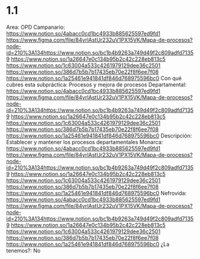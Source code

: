 # 1.1

Area: OPD
Campanario: https://www.notion.so/4abacc0cd1bc4933b885625597ed9fd1
https://www.figma.com/file/84yrlAstUr232uV1PX15VK/Mapa-de-procesos?node-id=210%3A134https://www.notion.so/bc1b4b9263a749d49f2c809adfd71359 
https://www.notion.so/1a26647e0c134b95b2c42c228eb813c5 
https://www.notion.so/1c63004a533c4261979129dee36c2501 
https://www.notion.so/386d7b5b7b17435eb70e22f8f6ee7f08 
https://www.notion.so/1a25461e941841df846d768975596bc0 
Con qué cubres esta subpráctica: Procesos y mejora de procesos
Departamental: https://www.notion.so/4abacc0cd1bc4933b885625597ed9fd1
https://www.figma.com/file/84yrlAstUr232uV1PX15VK/Mapa-de-procesos?node-id=210%3A134https://www.notion.so/bc1b4b9263a749d49f2c809adfd71359 
https://www.notion.so/1a26647e0c134b95b2c42c228eb813c5 
https://www.notion.so/1c63004a533c4261979129dee36c2501 
https://www.notion.so/386d7b5b7b17435eb70e22f8f6ee7f08 
https://www.notion.so/1a25461e941841df846d768975596bc0 
Descripción: Establecer y mantener los procesos departamentales
Monarca: https://www.notion.so/4abacc0cd1bc4933b885625597ed9fd1
https://www.figma.com/file/84yrlAstUr232uV1PX15VK/Mapa-de-procesos?node-id=210%3A134https://www.notion.so/bc1b4b9263a749d49f2c809adfd71359 
https://www.notion.so/1a26647e0c134b95b2c42c228eb813c5 
https://www.notion.so/1c63004a533c4261979129dee36c2501 
https://www.notion.so/386d7b5b7b17435eb70e22f8f6ee7f08 
https://www.notion.so/1a25461e941841df846d768975596bc0 
Nefrovida: https://www.notion.so/4abacc0cd1bc4933b885625597ed9fd1
https://www.figma.com/file/84yrlAstUr232uV1PX15VK/Mapa-de-procesos?node-id=210%3A134https://www.notion.so/bc1b4b9263a749d49f2c809adfd71359 
https://www.notion.so/1a26647e0c134b95b2c42c228eb813c5 
https://www.notion.so/1c63004a533c4261979129dee36c2501 
https://www.notion.so/386d7b5b7b17435eb70e22f8f6ee7f08 
https://www.notion.so/1a25461e941841df846d768975596bc0 
¿La tenemos?: No